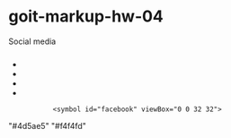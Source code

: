 # goit-markup-hw-04


<p class="icon-text">Social media</p>
          <ul class="bottom-icon-list">
            <li><a class="bottom-icon-link"><svg class="bottom-social" width="24" height="24"><use href="./images/icons.svg#icon-instagram"></use></svg></a></li>
            <li><a class="bottom-icon-link"></a></li>
            <li><a class="bottom-icon-link"></a></li>
            <li><a class="bottom-icon-link"></a></li>
          </ul>



               <symbol id="facebook" viewBox="0 0 32 32">
<path fill="#4d5ae5" style="fill: var(--color1, #4d5ae5)" d="M32 16c0 4.418-1.791 8.418-4.686 11.314s-6.895 4.686-11.314 4.686c-4.418 0-8.418-1.791-11.314-4.686s-4.686-6.895-4.686-11.314c0-4.418 1.791-8.418 4.686-11.314s6.895-4.686 11.314-4.686c4.418 0 8.418 1.791 11.314 4.686s4.686 6.895 4.686 11.314z"></path>
<path fill="#f4f4fd" style="fill: var(--color2, #f4f4fd)" d="M18.132 11.725h1.169v-2.035c-0.202-0.028-0.895-0.090-1.702-0.090-1.685 0-2.839 1.060-2.839 3.008v1.792h-1.859v2.275h1.859v5.725h2.279v-5.724h1.784l0.283-2.275h-2.068v-1.567c0-0.658 0.178-1.108 1.094-1.108z"></path>
</symbol>



"#4d5ae5"
"#f4f4fd"<symbol id="icon-twitter" viewBox="0 0 32 32">
<path fill="#f4f4fd" style="fill: var(--color1, #4d5ae5)" d="M32 16c0 4.418-1.791 8.418-4.686 11.314s-6.895 4.686-11.314 4.686c-4.418 0-8.418-1.791-11.314-4.686s-4.686-6.895-4.686-11.314c0-4.418 1.791-8.418 4.686-11.314s6.895-4.686 11.314-4.686c4.418 0 8.418 1.791 11.314 4.686s4.686 6.895 4.686 11.314z"></path>
<path fill="#f4f4fd" style="fill: var(--color2, #f4f4fd)" d="M22.4 12.031c-0.476 0.209-0.983 0.347-1.512 0.414 0.544-0.325 0.959-0.835 1.154-1.45-0.507 0.302-1.067 0.516-1.664 0.635-0.482-0.513-1.168-0.83-1.917-0.83-1.453 0-2.622 1.179-2.622 2.625 0 0.208 0.018 0.408 0.061 0.598-2.182-0.106-4.112-1.152-5.409-2.745-0.226 0.393-0.359 0.842-0.359 1.326 0 0.909 0.468 1.714 1.166 2.181-0.422-0.008-0.835-0.13-1.186-0.323 0 0.008 0 0.018 0 0.029 0 1.275 0.91 2.334 2.102 2.578-0.214 0.058-0.446 0.086-0.688 0.086-0.168 0-0.338-0.010-0.497-0.045 0.34 1.039 1.305 1.803 2.452 1.828-0.893 0.698-2.026 1.119-3.254 1.119-0.215 0-0.422-0.010-0.628-0.036 1.162 0.75 2.54 1.178 4.026 1.178 4.829 0 7.469-4 7.469-7.467 0-0.116-0.004-0.228-0.010-0.339 0.521-0.37 0.958-0.831 1.315-1.362z"></path>
</symbol>